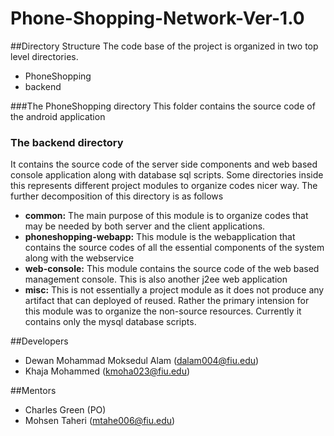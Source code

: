 # Phone-Shopping-Network-Ver-1.0

##Directory Structure
The code base of the project is organized in two top level directories.
- PhoneShopping
- backend

###The PhoneShopping directory
This folder contains the source code of the android application

### The backend directory
It contains the source code of the server side components and web based console application along with database sql scripts.
Some directories inside this represents different project modules to organize codes nicer way. The further decomposition 
of this directory is as follows
- **common:** The main purpose of this module is to organize codes that may be needed by both server and the client applications.
- **phoneshopping-webapp:** This module is the webapplication that contains the source codes of all the essential components of the system along with the webservice
- **web-console:** This module contains the source code of the web based management console. This is also another j2ee web application
- **misc:** This is not essentially a project module as it does not produce any artifact that can deployed of reused. Rather the primary intension for this module was to organize the non-source resources. Currently it contains only the mysql database scripts.
 
##Developers
- Dewan Mohammad Moksedul Alam (dalam004@fiu.edu)
- Khaja Mohammed (kmoha023@fiu.edu)

##Mentors
- Charles Green (PO)
- Mohsen Taheri (mtahe006@fiu.edu)

